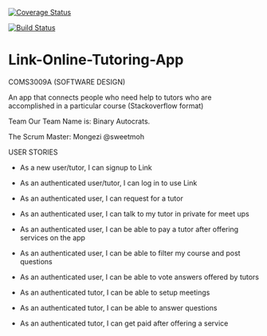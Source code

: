 [![Coverage Status](https://coveralls.io/repos/github/DonaldMbara/Link-Online-Tutoring-App-/badge.svg?branch=master)](https://coveralls.io/github/DonaldMbara/Link-Online-Tutoring-App-?branch=master)

[![Build Status](https://travis-ci.org/DonaldMbara/Link-Online-Tutoring-App-.svg?branch=master)](https://travis-ci.org/DonaldMbara/Link-Online-Tutoring-App-)

# Link-Online-Tutoring-App
COMS3009A (SOFTWARE DESIGN)

An app that connects people who need help to tutors who are accomplished in a particular course (Stackoverflow format)

Team
Our Team Name is: Binary Autocrats.

The Scrum Master: Mongezi @sweetmoh

USER STORIES
- As a new user/tutor, I can signup to Link
- As an authenticated user/tutor, I can log in to use Link
- As an authenticated user, I can request for a tutor
- As an authenticated user, I can talk to my tutor in private for meet ups
- As an authenticated user, I can be able to pay a tutor after offering services on the app
- As an authenticated user, I can be able to filter my course and post questions
- As an authenticated user, I can be able to vote answers offered by tutors



- As an authenticated tutor, I can be able to setup meetings
- As an authenticated tutor, I can be able to answer questions
- As an authenticated tutor, I can get paid after offering a service
